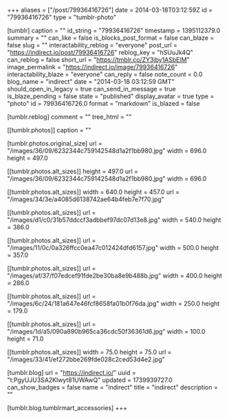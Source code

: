 +++
aliases = ["/post/79936416726"]
date = 2014-03-18T03:12:59Z
id = "79936416726"
type = "tumblr-photo"

[tumblr]
caption = ""
id_string = "79936416726"
timestamp = 1395112379.0
summary = ""
can_like = false
is_blocks_post_format = false
can_blaze = false
slug = ""
interactability_reblog = "everyone"
post_url = "https://indirect.io/post/79936416726"
reblog_key = "hSUuJk4Q"
can_reblog = false
short_url = "https://tmblr.co/ZY3jby1ASbElM"
image_permalink = "https://indirect.io/image/79936416726"
interactability_blaze = "everyone"
can_reply = false
note_count = 0.0
blog_name = "indirect"
date = "2014-03-18 03:12:59 GMT"
should_open_in_legacy = true
can_send_in_message = true
is_blaze_pending = false
state = "published"
display_avatar = true
type = "photo"
id = 79936416726.0
format = "markdown"
is_blazed = false

[tumblr.reblog]
comment = ""
tree_html = ""

[[tumblr.photos]]
caption = ""

[tumblr.photos.original_size]
url = "/images/36/09/6232344c759142548d1a2f1bb980.jpg"
width = 696.0
height = 497.0

[[tumblr.photos.alt_sizes]]
height = 497.0
url = "/images/36/09/6232344c759142548d1a2f1bb980.jpg"
width = 696.0

[[tumblr.photos.alt_sizes]]
width = 640.0
height = 457.0
url = "/images/34/3e/a4085d6138742ae64b4feb7e7f70.jpg"

[[tumblr.photos.alt_sizes]]
url = "/images/d1/c0/31b57ddccf3adbbef97dc07d13e8.jpg"
width = 540.0
height = 386.0

[[tumblr.photos.alt_sizes]]
url = "/images/11/0c/0a326ffcc0ea47c012424dfd6157.jpg"
width = 500.0
height = 357.0

[[tumblr.photos.alt_sizes]]
url = "/images/af/37/f07edcef91fde2be30ba8e9b488b.jpg"
width = 400.0
height = 286.0

[[tumblr.photos.alt_sizes]]
url = "/images/6c/24/181a647e46fcf8658fa01b0f76da.jpg"
width = 250.0
height = 179.0

[[tumblr.photos.alt_sizes]]
url = "/images/1d/a5/090a890b965ca36cdc50f36361d6.jpg"
width = 100.0
height = 71.0

[[tumblr.photos.alt_sizes]]
width = 75.0
height = 75.0
url = "/images/33/41/ef272bbe269fde028c2ced53d4e2.jpg"

[tumblr.blog]
url = "https://indirect.io/"
uuid = "t:PgyUJU3SA2Klwyt81UWAwQ"
updated = 1739939727.0
can_show_badges = false
name = "indirect"
title = "indirect"
description = ""

[tumblr.blog.tumblrmart_accessories]
+++
